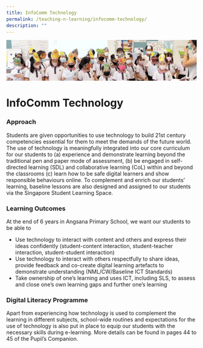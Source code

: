 ```yaml
---
title: InfoComm Technology
permalink: /teaching-n-learning/infocomm-technology/
description: ""
---
```

![](/images/Teaching%20and%20Learning.jpg)

InfoComm Technology
===================

### Approach

Students are given opportunities to use technology to build 21st century competencies essential for them to meet the demands of the future world. The use of technology is meaningfully integrated into our core curriculum for our students to (a) experience and demonstrate learning beyond the traditional pen and paper mode of assessment, (b) be engaged in self-directed learning (SDL) and collaborative learning (CoL) within and beyond the classrooms (c) learn how to be safe digital learners and show responsible behaviours online. To complement and enrich our students’ learning, baseline lessons are also designed and assigned to our students via the Singapore Student Learning Space.

### Learning Outcomes


At the end of 6 years in Angsana Primary School, we want our students to be able to

*   Use technology to interact with content and others and express their ideas confidently (student-content interaction, student-teacher interaction, student-student interaction)
*   Use technology to interact with others respectfully to share ideas, provide feedback and co-create digital learning artefacts to demonstrate understanding (NML/CW/Baseline ICT Standards)
*   Take ownership of one’s learning and uses ICT, including SLS, to assess and close one’s own learning gaps and further one’s learning

### Digital Literacy Programme


Apart from experiencing how technology is used to complement the learning in different subjects, school-wide routines and expectations for the use of technology is also put in place to equip our students with the necessary skills during e-learning. More details can be found in pages 44 to 45 of the Pupil’s Companion.
